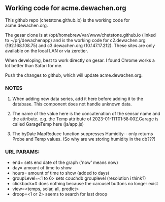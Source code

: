 ## Working code for acme.dewachen.org

This github repo (chetstone.github.io) is the working code for acme.dewachen.org.

The gesar clone is at /opt/homebrew/var/www/chetstone.github.io  (linked to ~/prj/dewachenapp) and is the working code for
c2.dewachen.org (192.168.108.75) and c3.dewachen.org (10.147.17.212). These sites are only available on the local LAN or via zerotier.

When developing, best to work directly on gesar. I found Chrome works a lot better than Safari for me.

Push the changes to github, which will update acme.dewachen.org.

### NOTES

1. When adding new data series, add it here before adding it to the database.
  This component does not handle unknown data.

2.  The name of the value here is the concatenation of the sensor name and the attribute.
e.g.
the Temp attribute of 2023-01-11T01:58:00Z.Garage
is called GarageTemp here (js/app.js)

3. The byDate MapReduce function suppresses Humidity-- only returns Probe and Temp values.
(So why are we storing humidity in the db???)

### URL PARAMS:

* end=<date> sets end date of the graph ('now' means now)
* day=<days> amount of time to show
* hours=<hours> amount of time to show (added to days)
* groupLevel=<1 to 6> sets couchdb grouplevel (resolution i think?)
* clickback=#  does nothing because the carousel buttons no longer exist
* view=<temps, solar, all, predict>
* droop=<1 or 2> seems to search for last droop
